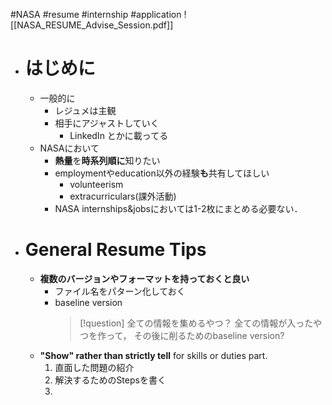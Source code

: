 #NASA #resume #internship #application
![[NASA_RESUME_Advise_Session.pdf]]

- # はじめに
	- 一般的に
		- レジュメは主観
		- 相手にアジャストしていく
			- LinkedIn とかに載ってる
	- NASAにおいて
		- **熱量**を**時系列順に**知りたい
		- employmentやeducation以外の経験**も**共有してほしい
			- volunteerism
			- extracurriculars(課外活動)
		- NASA internships&jobsにおいては1-2枚にまとめる必要ない．
- # General Resume Tips
	- **複数のバージョンやフォーマットを持っておくと良い**
		- ファイル名をパターン化しておく
		- baseline version
			> [!question] 全ての情報を集めるやつ？
			> 全ての情報が入ったやつを作って，
			> その後に削るためのbaseline version?
	- **"Show" rather than strictly tell** for skills or duties part.
		1. 直面した問題の紹介
		2. 解決するためのStepsを書く
		3. 